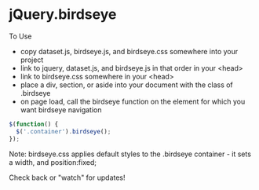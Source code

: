 # jQuery.birdseye

To Use

* copy dataset.js, birdseye.js, and birdseye.css somewhere into your project
* link to jquery, dataset.js, and birdseye.js in that order in your &lt;head&gt;
* link to birdseye.css somewhere in your &lt;head&gt;
* place a div, section, or aside into your document with the class of .birdseye
* on page load, call the birdseye function on the element for which you want birdseye navigation

```javascript
$(function() {
  $('.container').birdseye();
});
```

Note: birdseye.css applies default styles to the .birdseye container - it sets a width, and position:fixed;

Check back or "watch" for updates!

